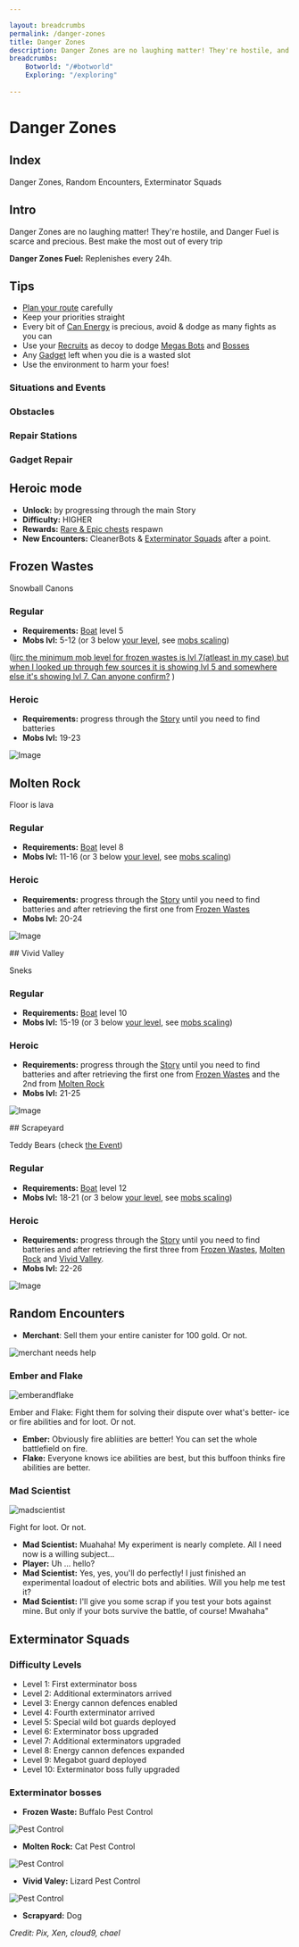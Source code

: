 ```yaml
---

layout: breadcrumbs
permalink: /danger-zones
title: Danger Zones
description: Danger Zones are no laughing matter! They're hostile, and Danger Fuel is scarce and precious. Best make the most out of every trip, so here is everything you need to know about them!
breadcrumbs:
    Botworld: "/#botworld"
    Exploring: "/exploring"
    
---
```

# Danger Zones

## Index

Danger Zones, Random Encounters, Exterminator Squads

## Intro

<div markdown="1" class=" ghcms ghcms-intro">

Danger Zones are no laughing matter! They're hostile, and Danger Fuel is scarce and precious. Best make the most out of every trip

**Danger Zones Fuel:** Replenishes every 24h.

</div>

<div markdown="1" class=" ghcms ghcms-main">

## Tips

- [Plan your route](/maps) carefully
- Keep your priorities straight
- Every bit of [Can Energy](/exploring#canister) is precious, avoid & dodge as many fights as you can
- Use your [Recruits](/recruits) as decoy to dodge [Megas Bots](/exploring#mega-bots) and [Bosses](/exploring#bosses)
- Any [Gadget](/botpack#gadgets) left when you die is a wasted slot
- Use the environment to harm your foes!

### Situations and Events 

### Obstacles

### Repair Stations

### Gadget Repair

## Heroic mode

- **Unlock:** by progressing through the main Story
- **Difficulty:** HIGHER
- **Rewards:** [Rare & Epic chests](/loot#chests) respawn
- **New Encounters:** CleanerBots & [Exterminator Squads](#exterminator-squads) after a point.

</div>

<div markdown="1" class=" ghcms ghcms-frozenwastes">

## Frozen Wastes

Snowball Canons

### Regular

- **Requirements:** [Boat](</business>) level 5
- **Mobs lvl:** 5-12 (or 3 below [your level](</botpack#botpack-level>), see [mobs scaling](</exploring#level-scaling>))


([Iirc the minimum mob level for frozen wastes is lvl 7(atleast in my case) but when I looked up through few sources it is showing lvl 5 and somewhere else it's showing lvl 7. Can anyone confirm?](</contribute#tbw>) )

### Heroic

- **Requirements:** progress through the [Story](</story>) until you need to find batteries 
- **Mobs lvl:** 19-23


![Image](<https://cdn.discordapp.com/attachments/882136646001238038/882144014084755496/DZ-Frozen_Wastes.png>)

</div>

<div markdown="1" class=" ghcms ghcms-moltenrocks">

## Molten Rock

Floor is lava

### Regular

- **Requirements:** [Boat](</business>) level 8
- **Mobs lvl:** 11-16 (or 3 below [your level](</botpack#botpack-level>), see [mobs scaling](</exploring#level-scaling>))


### Heroic

- **Requirements:** progress through the [Story](</story>) until you need to find batteries and after retrieving the first one from [Frozen Wastes](</danger-zones#frozenwastes>)
- **Mobs lvl:** 20-24


![Image](<https://cdn.discordapp.com/attachments/882136646001238038/886485822734499870/Molten_Rock.png>)
</div>

<div markdown="1" class=" ghcms ghcms-vividvalley">
## Vivid Valley

Sneks

### Regular

- **Requirements:** [Boat](</business>) level 10
- **Mobs lvl:** 15-19 (or 3 below [your level](</botpack#botpack-level>), see [mobs scaling](</exploring#level-scaling>))


### Heroic

- **Requirements:** progress through the [Story](</story>) until you need to find batteries and after retrieving the first one from [Frozen Wastes](</danger-zones#frozenwastes>) and the 2nd from [Molten Rock](</danger-zones#moltenrock>)
- **Mobs lvl:** 21-25


![Image](<https://cdn.discordapp.com/attachments/882136646001238038/887926987920932894/Vivid_Valley.png>)

</div>

<div markdown="1" class=" ghcms ghcms-scrapeyard">
## Scrapeyard

Teddy Bears (check [the Event](</news>))

### Regular

- **Requirements:** [Boat](</business>) level 12
- **Mobs lvl:** 18-21 (or 3 below [your level](</botpack#botpack-level>), see [mobs scaling](</exploring#level-scaling>))


### Heroic

- **Requirements:** progress through the [Story](</story>) until you need to find batteries and after retrieving the first three from [Frozen Wastes](</danger-zones#frozenwastes>), [Molten Rock](</danger-zones#moltenrock>) and [Vivid Valley](</danger-zones#vividvalley>).
- **Mobs lvl:** 22-26


![Image](<https://cdn.discordapp.com/attachments/918419557792776202/919078550093574154/DZ_-_Scrapyard.png>)

</div>

<div markdown="1" class=" ghcms ghcms-randomencounters">

## Random Encounters

- **Merchant**: Sell them your entire canister for 100 gold. Or not.

![merchant needs help](https://cdn.discordapp.com/attachments/923510071026155550/924217044356976670/Screenshot_20211225-092737_Discord.jpg)

### Ember and Flake

![emberandflake](https://cdn.discordapp.com/attachments/923510071026155550/928577367658614824/unknown.png)

Ember and Flake: Fight them for solving their dispute over what's better- ice or fire abilities and for loot. Or not.

- **Ember:** Obviously fire abliities are better! You can set the whole battlefield on fire.
- **Flake:** Everyone knows ice abilities are best, but this buffoon thinks fire abilities are better.

### Mad Scientist

![madscientist](https://cdn.discordapp.com/attachments/923510071026155550/928578187032657970/unknown.png)

Fight for loot. Or not.

- **Mad Scientist:** Muahaha! My experiment is nearly complete. All I need now is a willing subject...
- **Player:** Uh ... hello?
- **Mad Scientist:** Yes, yes, you'll do perfectly! I just finished an experimental loadout of electric bots and abilities. Will you help me test it?
- **Mad Scientist:** I'll give you some scrap if you test your bots against mine. But only if your bots survive the battle, of course! Mwahaha"

</div>

<div markdown="1" class=" ghcms ghcms-exterminator-squads">

## Exterminator Squads

### Difficulty Levels

- Level 1: First exterminator boss
- Level 2: Additional exterminators arrived
- Level 3: Energy cannon defences enabled
- Level 4: Fourth exterminator arrived
- Level 5: Special wild bot guards deployed
- Level 6: Exterminator boss upgraded
- Level 7: Additional exterminators upgraded
- Level 8: Energy cannon defences expanded
- Level 9: Megabot guard deployed
- Level 10: Exterminator boss fully upgraded


### Exterminator bosses

- **Frozen Waste:** Buffalo Pest Control

![Pest Control](https://cdn.discordapp.com/attachments/923510071026155550/928556572345532426/IMG_20220106_154924.jpg)

- **Molten Rock:** Cat Pest Control

![Pest Control](https://cdn.discordapp.com/attachments/923510071026155550/928561303579136020/IMG_20220106_151028.jpg)

- **Vivid Valey:** Lizard Pest Control

![Pest Control](<https://media.discordapp.net/attachments/923510071026155550/927407498363797585/IMG_20220103_104432.jpg>)

- **Scrapyard:** Dog

</div>

<div markdown="1" class=" ghcms ghcms-credits">

*Credit: Pix, Xen, cloud9, chael*

</div>
